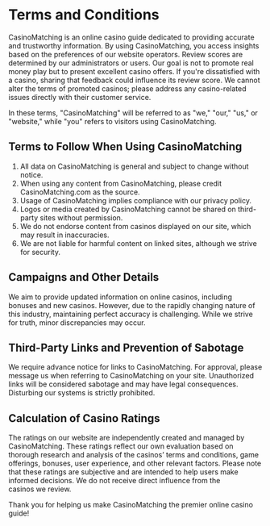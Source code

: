 # Terms and Conditions

CasinoMatching is an online casino guide dedicated to providing accurate and trustworthy information. By using CasinoMatching, you access insights based on the preferences of our website operators. Review scores are determined by our administrators or users. Our goal is not to promote real money play but to present excellent casino offers. If you're dissatisfied with a casino, sharing that feedback could influence its review score. We cannot alter the terms of promoted casinos; please address any casino-related issues directly with their customer service.

In these terms, "CasinoMatching" will be referred to as "we," "our," "us," or "website," while "you" refers to visitors using CasinoMatching.


## Terms to Follow When Using CasinoMatching
1. All data on CasinoMatching is general and subject to change without notice.
2. When using any content from CasinoMatching, please credit CasinoMatching.com as the source.
3. Usage of CasinoMatching implies compliance with our privacy policy.
4. Logos or media created by CasinoMatching cannot be shared on third-party sites without permission.
5. We do not endorse content from casinos displayed on our site, which may result in inaccuracies.
6. We are not liable for harmful content on linked sites, although we strive for security.

## Campaigns and Other Details
We aim to provide updated information on online casinos, including bonuses and new casinos. However, due to the rapidly changing nature of this industry, maintaining perfect accuracy is challenging. While we strive for truth, minor discrepancies may occur.

## Third-Party Links and Prevention of Sabotage
We require advance notice for links to CasinoMatching. For approval, please message us when referring to CasinoMatching on your site. Unauthorized links will be considered sabotage and may have legal consequences. Disturbing our systems is strictly prohibited.

## Calculation of Casino Ratings
The ratings on our website are independently created and managed by CasinoMatching. These ratings reflect our own evaluation based on thorough research and analysis of the casinos’ terms and conditions, game offerings, bonuses, user experience, and other relevant factors. Please note that these ratings are subjective and are intended to help users make informed decisions. We do not receive direct influence from the casinos we review.

Thank you for helping us make CasinoMatching the premier online casino guide!
